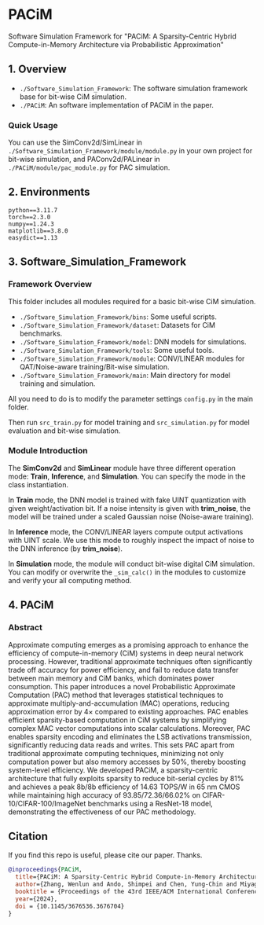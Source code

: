 # PACiM
Software Simulation Framework for "PACiM: A Sparsity-Centric Hybrid Compute-in-Memory Architecture via Probabilistic Approximation"

## 1. Overview

* `./Software_Simulation_Framework`: The software simulation framework base for bit-wise CiM simulation.
* `./PACiM`: An software implementation of PACiM in the paper.

### Quick Usage

You can use the SimConv2d/SimLinear in `./Software_Simulation_Framework/module/module.py` in your own project for bit-wise simulation, and PAConv2d/PALinear in `./PACiM/module/pac_module.py` for PAC simulation.

## 2. Environments

```
python==3.11.7
torch==2.3.0
numpy==1.24.3
matplotlib==3.8.0
easydict==1.13
```

## 3. Software_Simulation_Framework

### Framework Overview

This folder includes all modules required for a basic bit-wise CiM simulation.

* `./Software_Simulation_Framework/bins`: Some useful scripts.
* `./Software_Simulation_Framework/dataset`: Datasets for CiM benchmarks.
* `./Software_Simulation_Framework/model`: DNN models for simulations.
* `./Software_Simulation_Framework/tools`: Some useful tools.
* `./Software_Simulation_Framework/module`: CONV/LINEAR modules for QAT/Noise-aware training/Bit-wise simulation.
* `./Software_Simulation_Framework/main`: Main directory for model training and simulation.

All you need to do is to modify the parameter settings `config.py` in the main folder.

Then run `src_train.py` for model training and `src_simulation.py` for model evaluation and bit-wise simulation.

### Module Introduction

The **SimConv2d** and **SimLinear** module have three different operation mode: **Train**, **Inference**, and **Simulation**. You can specify the mode in the class instantiation.

In **Train** mode, the DNN model is trained with fake UINT quantization with given weight/activation bit. If a noise intensity is given with **trim_noise**, the model will be trained under a scaled Gaussian noise (Noise-aware training).

In **Inference** mode, the CONV/LINEAR layers compute output activations with UINT scale. We use this mode to roughly inspect the impact of noise to the DNN inference (by **trim_noise**).

In **Simulation** mode, the module will conduct bit-wise digital CiM simulation. You can modify or overwrite the `_sim_calc()` in the modules to customize and verify your all computing method.

## 4. PACiM

### Abstract

Approximate computing emerges as a promising approach to enhance the efficiency of compute-in-memory (CiM) systems in deep neural network processing. However, traditional approximate techniques often significantly trade off accuracy for power efficiency, and fail to reduce data transfer between main memory and CiM banks, which dominates power consumption. This paper introduces a novel Probabilistic Approximate Computation (PAC) method that leverages statistical techniques to approximate multiply-and-accumulation (MAC) operations, reducing approximation error by $4\times$ compared to existing approaches. PAC enables efficient sparsity-based computation in CiM systems by simplifying complex MAC vector computations into scalar calculations. Moreover, PAC enables sparsity encoding and eliminates the LSB activations transmission, significantly reducing data reads and writes. This sets PAC apart from traditional approximate computing techniques, minimizing not only computation power but also memory accesses by 50\%, thereby boosting system-level efficiency. We developed PACiM, a sparsity-centric architecture that fully exploits sparsity to reduce bit-serial cycles by 81\% and achieves a peak 8b/8b efficiency of 14.63 TOPS/W in 65 nm CMOS while maintaining high accuracy of 93.85/72.36/66.02\% on CIFAR-10/CIFAR-100/ImageNet benchmarks using a ResNet-18 model, demonstrating the effectiveness of our PAC methodology.

## Citation

If you find this repo is useful, please cite our paper. Thanks.

```bibtex
@inproceedings{PACiM,
  title={PACiM: A Sparsity-Centric Hybrid Compute-in-Memory Architecture via Probabilistic Approximation},
  author={Zhang, Wenlun and Ando, Shimpei and Chen, Yung-Chin and Miyagi, Satomi and Takamaeda-Yamazaki, Shinya and Yoshioka, Kentaro},
  booktitle = {Proceedings of the 43rd IEEE/ACM International Conference on Computer-Aided Design},
  year={2024},
  doi = {10.1145/3676536.3676704}
}
